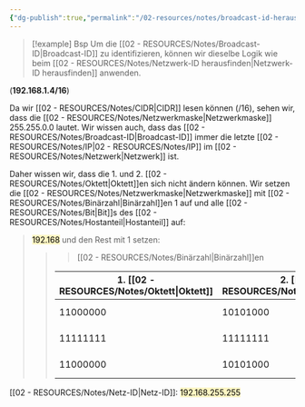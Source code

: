 ```yaml
---
{"dg-publish":true,"permalink":"/02-resources/notes/broadcast-id-herausfinden/","tags":["informatik/netzwerk/ip/ipv4"],"noteIcon":"","updated":"2025-09-10T16:35:09.000+02:00"}
---
```


>[!example] Bsp
>Um die [[02 - RESOURCES/Notes/Broadcast-ID\|Broadcast-ID]] zu identifizieren, können wir  dieselbe Logik wie beim [[02 - RESOURCES/Notes/Netzwerk-ID herausfinden\|Netzwerk-ID herausfinden]] anwenden.
>
(**192.168.1.4/16**)
>
Da wir [[02 - RESOURCES/Notes/CIDR\|CIDR]] lesen können (/16),  sehen wir, dass die [[02 - RESOURCES/Notes/Netzwerkmaske\|Netzwerkmaske]] 255.255.0.0 lautet. 
Wir wissen auch, dass das [[02 - RESOURCES/Notes/Broadcast-ID\|Broadcast-ID]] immer die letzte [[02 - RESOURCES/Notes/IP\|02 - RESOURCES/Notes/IP]] im [[02 - RESOURCES/Notes/Netzwerk\|Netzwerk]] ist.
>
Daher wissen wir, dass die 1. und 2. [[02 - RESOURCES/Notes/Oktett\|Oktett]]en sich nicht ändern können. Wir setzen die [[02 - RESOURCES/Notes/Netzwerkmaske\|Netzwerkmaske]] mit [[02 - RESOURCES/Notes/Binärzahl\|Binärzahl]]en 1 auf und alle [[02 - RESOURCES/Notes/Bit\|Bit]]s des [[02 - RESOURCES/Notes/Hostanteil\|Hostanteil]] auf: 
><mark style="background: #FFF3A3A6;">192.168</mark>
und den Rest mit 1 setzen:
>>> [[02 - RESOURCES/Notes/Binärzahl\|Binärzahl]]en
>> 
>>| 1. [[02 - RESOURCES/Notes/Oktett\|Oktett]]    | 2. [[02 - RESOURCES/Notes/Oktett\|Oktett]]    | 3. [[02 - RESOURCES/Notes/Oktett\|Oktett]] | 4. [[02 - RESOURCES/Notes/Oktett\|Oktett]] | Inhalt |
>>| --- | --- |---| --- | ---|
>>|  11000000   |  10101000  |  00000000 |  00000000   | [[02 - RESOURCES/Notes/IP\|02 - RESOURCES/Notes/IP]] |
>>|  11111111   |  11111111  |  <mark style="background: #FF5582A6;">00000000</mark> |  <mark style="background: #FF5582A6;">00000000</mark>   | [[02 - RESOURCES/Notes/Netzwerkmaske\|Netzwerkmaske]] |
>>|  11000000   |  10101000  |  <mark style="background: #FF5582A6;">11111111</mark> |  <mark style="background: #FF5582A6;">11111111</mark>   | **[[02 - RESOURCES/Notes/IP\|02 - RESOURCES/Notes/IP]] unveränderbar** |
>
 [[02 - RESOURCES/Notes/Netz-ID\|Netz-ID]]: <mark style="background: #FFF3A3A6;">192.168.255.255</mark>